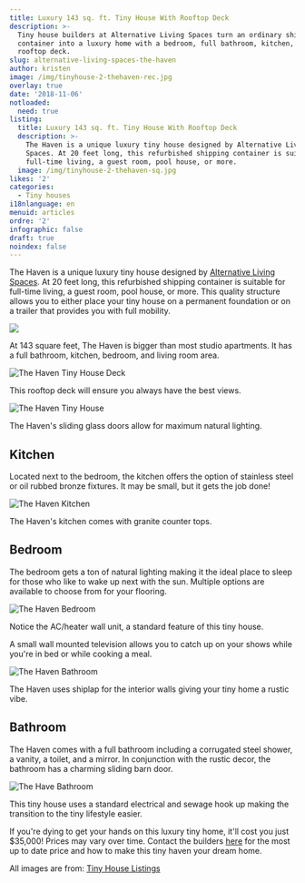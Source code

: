 ```yaml
---
title: Luxury 143 sq. ft. Tiny House With Rooftop Deck
description: >-
  Tiny house builders at Alternative Living Spaces turn an ordinary shipping
  container into a luxury home with a bedroom, full bathroom, kitchen, and
  rooftop deck.
slug: alternative-living-spaces-the-haven
author: kristen
image: /img/tinyhouse-2-thehaven-rec.jpg
overlay: true
date: '2018-11-06'
notloaded:
  need: true
listing:
  title: Luxury 143 sq. ft. Tiny House With Rooftop Deck
  description: >-
    The Haven is a unique luxury tiny house designed by Alternative Living
    Spaces. At 20 feet long, this refurbished shipping container is suitable for
    full-time living, a guest room, pool house, or more. 
  image: /img/tinyhouse-2-thehaven-sq.jpg
likes: '2'
categories:
  - Tiny houses
i18nlanguage: en
menuid: articles
ordre: '2'
infographic: false
draft: true
noindex: false
---
```

The Haven is a unique luxury tiny house designed by [Alternative Living Spaces](https://www.alternativelivingspaces.com/). At 20 feet long, this refurbished shipping container is suitable for full-time living, a guest room, pool house, or more. This quality structure allows you to either place your tiny house on a permanent foundation or on a trailer that provides you with full mobility.  

![](/img/haven.png)

At 143 square feet, The Haven is bigger than most studio apartments. It has a full bathroom, kitchen, bedroom, and living room area. 

![The Haven Tiny House Deck](/img/deck-2-thehaven.jpeg)

<span class="figcaption">This rooftop deck will ensure you always have the best views. </span>

![The Haven Tiny House](/img/tiny-house-1-thehaven.jpeg)

<span class="figcaption"> The Haven's sliding glass doors allow for maximum natural lighting. </span>

## Kitchen

Located next to the bedroom, the kitchen offers the option of stainless steel or oil rubbed bronze fixtures. It may be small, but it gets the job done!

![The Haven Kitchen](/img/kitchen-1-thehaven.jpeg)

<span class="figcaption"> The Haven's kitchen comes with granite counter tops. </span>

## Bedroom

The bedroom gets a ton of natural lighting making it the ideal place to sleep for those who like to wake up next with the sun. Multiple options are available to choose from for your flooring.

![The Haven Bedroom](/img/bedroom-1-thehaven.jpg)

<span class="figcaption"> Notice the AC/heater wall unit, a standard feature of this tiny house. </span>

A small wall mounted television allows you to catch up on your shows while you're in bed or while cooking a meal. 

![The Haven Bathroom](/img/bedroom-2-thehaven.jpeg)

<span class="figcaption"> The Haven uses shiplap for the interior walls giving your tiny home a rustic vibe. </span>

## Bathroom

The Haven comes with a full bathroom including a corrugated steel shower, a vanity, a toilet, and a mirror. In conjunction with the rustic decor, the bathroom has a charming sliding barn door. 

![The Have Bathroom](/img/kitchen-2-thehaven.jpeg)

<span class="figcaption"> This tiny house uses a standard electrical and sewage hook up making the transition to the tiny lifestyle easier. </span>

If you're dying to get your hands on this luxury tiny home, it'll cost you just $35,000! Prices may vary over time. Contact the builders [here](https://www.alternativelivingspaces.com/) for the most up to date price and how to make this tiny haven your dream home.

All images are from: [Tiny House Listings](https://tinyhouselistings.com/listings/container-luxury-living-space-model-the-haven)
